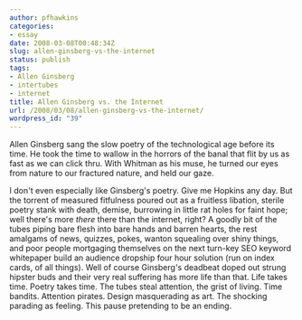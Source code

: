 ```yaml
---
author: pfhawkins
categories:
- essay
date: 2008-03-08T00:48:34Z
slug: allen-ginsberg-vs-the-internet
status: publish
tags:
- Allen Ginsberg
- intertubes
- internet
title: Allen Ginsberg vs. the Internet
url: /2008/03/08/allen-ginsberg-vs-the-internet/
wordpress_id: "39"
---
```


Allen Ginsberg sang the slow poetry of the technological age before its time.
He took the time to wallow in the horrors of the banal that flit by us as fast
as we can click thru. With Whitman as his muse, he turned our eyes from nature
to our fractured nature, and held our gaze.

I don't even especially like Ginsberg's poetry. Give me Hopkins any day. But
the torrent of measured fitfulness poured out as a fruitless libation, sterile
poetry stank with death, demise, burrowing in little rat holes for faint hope;
well there's more _there_ there than the internet, right? A goodly bit of the
tubes piping bare flesh into bare hands and barren hearts, the rest amalgams
of news, quizzes, pokes, wanton squealing over shiny things, and poor people
mortgaging themselves on the next turn-key SEO keyword whitepaper build an
audience dropship four hour solution (run on index cards, of all things). Well
of course Ginsberg's deadbeat doped out strung hipster buds and their very
real suffering has more life than that. Life takes time. Poetry takes time.
The tubes steal attention, the grist of living. Time bandits. Attention
pirates. Design masquerading as art. The shocking parading as feeling. This
pause pretending to be an ending.

